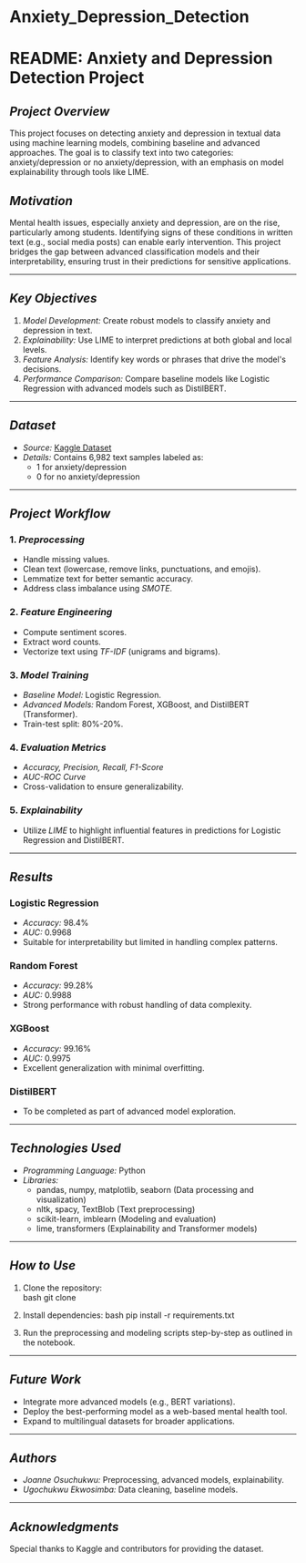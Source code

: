 # Anxiety_Depression_Detection
# README: Anxiety and Depression Detection Project

## *Project Overview*
This project focuses on detecting anxiety and depression in textual data using machine learning models, combining baseline and advanced approaches. The goal is to classify text into two categories: anxiety/depression or no anxiety/depression, with an emphasis on model explainability through tools like LIME.

## *Motivation*
Mental health issues, especially anxiety and depression, are on the rise, particularly among students. Identifying signs of these conditions in written text (e.g., social media posts) can enable early intervention. This project bridges the gap between advanced classification models and their interpretability, ensuring trust in their predictions for sensitive applications.

---

## *Key Objectives*
1. *Model Development:* Create robust models to classify anxiety and depression in text.
2. *Explainability:* Use LIME to interpret predictions at both global and local levels.
3. *Feature Analysis:* Identify key words or phrases that drive the model's decisions.
4. *Performance Comparison:* Compare baseline models like Logistic Regression with advanced models such as DistilBERT.

---

## *Dataset*
- *Source:* [Kaggle Dataset](https://www.kaggle.com/datasets/sahasourav17/students-anxiety-and-depression-dataset)
- *Details:* Contains 6,982 text samples labeled as:
  - 1 for anxiety/depression
  - 0 for no anxiety/depression

---

## *Project Workflow*
### 1. *Preprocessing*
- Handle missing values.
- Clean text (lowercase, remove links, punctuations, and emojis).
- Lemmatize text for better semantic accuracy.
- Address class imbalance using *SMOTE*.

### 2. *Feature Engineering*
- Compute sentiment scores.
- Extract word counts.
- Vectorize text using *TF-IDF* (unigrams and bigrams).

### 3. *Model Training*
- *Baseline Model:* Logistic Regression.
- *Advanced Models:* Random Forest, XGBoost, and DistilBERT (Transformer).
- Train-test split: 80%-20%.

### 4. *Evaluation Metrics*
- *Accuracy, Precision, Recall, F1-Score*
- *AUC-ROC Curve*
- Cross-validation to ensure generalizability.

### 5. *Explainability*
- Utilize *LIME* to highlight influential features in predictions for Logistic Regression and DistilBERT.

---

## *Results*
### Logistic Regression
- *Accuracy:* 98.4%
- *AUC:* 0.9968
- Suitable for interpretability but limited in handling complex patterns.

### Random Forest
- *Accuracy:* 99.28%
- *AUC:* 0.9988
- Strong performance with robust handling of data complexity.

### XGBoost
- *Accuracy:* 99.16%
- *AUC:* 0.9975
- Excellent generalization with minimal overfitting.

### DistilBERT
- To be completed as part of advanced model exploration.

---

## *Technologies Used*
- *Programming Language:* Python
- *Libraries:*
  - pandas, numpy, matplotlib, seaborn (Data processing and visualization)
  - nltk, spacy, TextBlob (Text preprocessing)
  - scikit-learn, imblearn (Modeling and evaluation)
  - lime, transformers (Explainability and Transformer models)

---

## *How to Use*
1. Clone the repository:  
   bash
   git clone <repository-link>
   
2. Install dependencies:
   bash
   pip install -r requirements.txt
   
3. Run the preprocessing and modeling scripts step-by-step as outlined in the notebook.

---

## *Future Work*
- Integrate more advanced models (e.g., BERT variations).
- Deploy the best-performing model as a web-based mental health tool.
- Expand to multilingual datasets for broader applications.

---

## *Authors*
- *Joanne Osuchukwu:* Preprocessing, advanced models, explainability.
- *Ugochukwu Ekwosimba:* Data cleaning, baseline models.

---


## *Acknowledgments*
Special thanks to Kaggle and contributors for providing the dataset.
